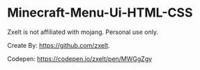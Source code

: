 # Minecraft-Menu-Ui-HTML-CSS
Zxelt is not affiliated with mojang. Personal use only.

Create By: https://github.com/zxelt.

Codepen: https://codepen.io/zxelt/pen/MWGgZgy
